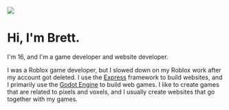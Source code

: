 <html>
  <body>
    <img src="[https://cdn.discordapp.com/attachments/1172583437870313482/1338346521405423752/Screenshot_2025-02-08_185051.png?ex=67ab6893&is=67aa1713&hm=ac8122e4199fe8f1ef6520b6b5653accc971a42](https://cdn.discordapp.com/attachments/1321994319770685551/1363640876504715465/Screenshot_2025-04-19_200220.png">
    <h1>Hi, I'm Brett.</h1>
    <p>I'm 16, and I'm a game developer and website developer.</p>
    <p>I was a Roblox game developer, but I slowed down on my Roblox work after my account got deleted. I use the <a href="https://expressjs.com/">Express</a> framework to build websites, and I primarily use the <a href="https://godotengine.org">Godot Engine</a> to build web games. I like to create games that are related to pixels and voxels, and I usually create websites that go together with my games.</p>
  </body>
</html>


<!--
**PlasmaticSquid/PlasmaticSquid** is a ✨ _special_ ✨ repository because its `README.md` (this file) appears on your GitHub profile.

Here are some ideas to get you started:

- 🔭 I’m currently working on ...
- 🌱 I’m currently learning ...
- 👯 I’m looking to collaborate on ...
- 🤔 I’m looking for help with ...
- 💬 Ask me about ...
- 📫 How to reach me: ...
- 😄 Pronouns: ...
- ⚡ Fun fact: ...
-->
